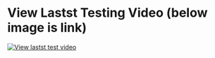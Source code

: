 # View Lastst Testing Video (below image is link)
[![View lastst test video](http://img.youtube.com/vi/fdzHF18qzHI/0.jpg)](https://www.youtube.com/watch?v=fdzHF18qzHI)

